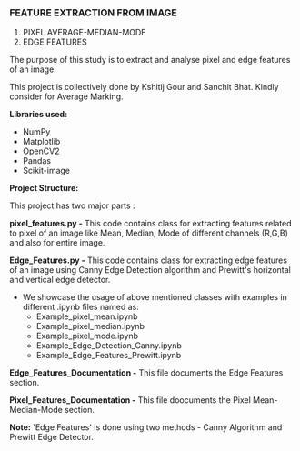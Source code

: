 ### FEATURE EXTRACTION FROM IMAGE 
  1. PIXEL AVERAGE-MEDIAN-MODE
  2. EDGE FEATURES

The purpose of this study is to extract and analyse pixel and edge features of an image.

This project is collectively done by Kshitij Gour and Sanchit Bhat. Kindly consider for Average Marking.

<b>Libraries used:</b>

- NumPy
- Matplotlib
- OpenCV2
- Pandas
- Scikit-image


<b>Project Structure:</b>

This project has two major parts :

<b>pixel_features.py -</b> This code contains class for extracting features related to pixel of an image like Mean, Median, Mode of different channels (R,G,B) and also for entire image.

<b>Edge_Features.py -</b> This code contains class for extracting edge features of an image using Canny Edge Detection algorithm and Prewitt's horizontal and vertical edge detector.

- We showcase the usage of above mentioned classes with examples in different .ipynb files named as:
  - Example_pixel_mean.ipynb
  - Example_pixel_median.ipynb
  - Example_pixel_mode.ipynb
  - Example_Edge_Detection_Canny.ipynb
  - Example_Edge_Features_Prewitt.ipynb

<b>Edge_Features_Documentation -</b> This file documents the Edge Features section.

<b>Pixel_Features_Documentation -</b> This file doocuments the Pixel Mean-Median-Mode section.

<b>Note:</b> 
'Edge Features' is done using two methods - Canny Algorithm and Prewitt Edge Detector. 
